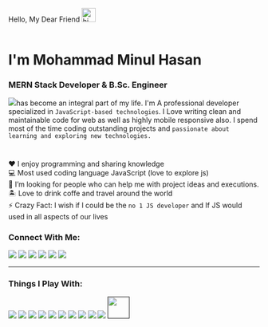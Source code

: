 Hello, My Dear Friend <img src="https://user-images.githubusercontent.com/1303154/88677602-1635ba80-d120-11ea-84d8-d263ba5fc3c0.gif" width="28px" alt="hi" style="max-width: 100%;"><br><br>
<h1>I'm <b>Mohammad Minul Hasan</b></h1>
<h3>MERN Stack Developer & B.Sc. Engineer</h3>
<p><a><img src="https://img.icons8.com/color/48/000000/javascript--v1.png"/></a>has become an integral part of my life. I'm A professional developer specialized in <code>JavaScript-based technologies</code>. I Love writing clean and maintainable code for web as well as highly mobile responsive also. I spend most of the time coding outstanding projects and <code>passionate about learning and exploring new technologies.</code></p>
<h1></h1>
♥️ I enjoy programming and sharing knowledge<br>
💻 Most used coding language JavaScript (love to explore js)<br>
🤔   I’m looking for people who can help me with project ideas and executions.<br>
🏝    Love to drink coffe and travel around the world<br>
⚡   Crazy Fact: I wish if I could be the <code>no 1 JS developer</code> and If JS would used in all aspects of our lives<br>

<h3>Connect With Me: </h3>
<a href="https://www.facebook.com/minulhasan02"><img src="https://img.icons8.com/fluency/48/000000/facebook-new.png"/></a>
<a href="https://www.linkedin.com/in/minulhasan02/"><img src="https://img.icons8.com/fluency/48/000000/linkedin.png"/></a>
<a href="https://twitter.com/minulhasan02"><img src="https://img.icons8.com/color/48/000000/twitter.png"/></a>
<a href="https://wa.link/zdmnha"><img src="https://img.icons8.com/color/48/000000/whatsapp.png"/></a>
<a href="https://t.me/minulhasan02"><img src="https://img.icons8.com/color/48/000000/telegram-app--v3.png"/></a>
<a href="mailto:minulhasan202@gmail.com"><img src="https://img.icons8.com/color/48/000000/gmail-new.png"/></a>
<hr>
<h3>Things I Play With: </h3>
<a href=""><img src="https://img.icons8.com/color/48/000000/javascript--v1.png"/></a>
<a href=""><img src="https://img.icons8.com/office/48/000000/react.png"/></a>
<a href=""><img src="https://img.icons8.com/color/48/000000/vue-js.png"/></a>
<a href=""><img src="https://img.icons8.com/color/48/000000/nodejs.png"/></a>
<a href=""><img src="https://img.icons8.com/color/48/000000/typescript.png"/></a>
<a href=""><img src="https://img.icons8.com/color/48/000000/visual-studio-code-2019.png"/></a>
<a href=""><img src="https://img.icons8.com/color/48/000000/git.png"/></a>
<a href=""><img src="https://img.icons8.com/color/48/000000/mongodb.png"/></a>
<a href=""><img src="https://img.icons8.com/color/48/000000/material-ui.png"/></a>
<a href=""><img src="https://img.icons8.com/color/50/000000/express.png"/></a>
<a href=""><img src="https://camo.githubusercontent.com/92ec9eb7eeab7db4f5919e3205918918c42e6772562afb4112a2909c1aaaa875/68747470733a2f2f6173736574732e76657263656c2e636f6d2f696d6167652f75706c6f61642f76313630373535343338352f7265706f7369746f726965732f6e6578742d6a732f6e6578742d6c6f676f2e706e67" width="44px" height="44px"/></a>
<!---
minulhasan02/minulhasan02 is a ✨ special ✨ repository because its `README.md` (this file) appears on your GitHub profile.
You can click the Preview link to take a look at your changes.
--->
